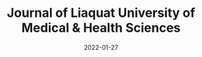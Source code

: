 ---
date: 2022-01-27
##
title:    Journal of Liaquat University of Medical & Health Sciences
## Titel der Publikation, beispielweise The Lancet.
##
authors: 'Haroon, A, Abbas, SA, Khan, A, et al.'
##
status:   default
##
en:
  subtitle:   'Evaluation of Pattern and Impact of Electrolytes Abnormalities in Critically Ill Covid-19 Patients'
  ##
  description: 'To evaluate the pattern of serum electrolytes abnormalities and their impact on ICU admitted Covid-19 patient outcomes. This retrospective study was carried out at OMI hospital and Dr. Ziauddin Hospital, Karachi, Pakistan, between August to December 2020. Total 102 PCR positive, ICU admitted with severe Covid-19 patients as per WHO criteria were included. The patient’s demographic characteristics, clinical features including co-morbidities, electrolytes reports at the time of admission, length of ICU and/or hospital stay, and outcome (expired/survived) were evaluated. Biochemical testing found abnormal electrolyte levels in 90.2% ICU admitted Covid-19 patients. Electrolytes abnormalities including hyponatremia 45.1%, hypermagnesemia 40.2%, hypocalcemia 31.4%, hyperchloremia23.5% and hyperphosphatemia in 20.6% patients. Out of the total, 28.4% of patients needed invasive respiratory support, and 37.3% of patients could not survive. A higher incidence of mortality (39.1% vs. 20%) was seen in patients with electrolytes abnormalities as compared to the patients presented with normal values. Electrolyte abnormalities were found in 90% of the ICU Admitted Covid-19 patients. The most common abnormalities found among the patients were hyponatremia, hypermagnesemia, and hypocalcemia. The findings revealed that several electrolytes imbalances appear to harm patients’ in-hospital outcomes. Electrolyte assessment of Covid-19 patients at the time of admission would be helpful in risk stratification for adverse outcomes.'
  ## 
  tags:    [critically ill, ICU, serum electrolytes, abnormalities, respiratory support, death]
## 
de: 
  ##
  subtitle:   'Bewertung des Musters und der Auswirkungen von Elektrolytanomalien bei kritisch kranken Covid-19-Patienten'
  ##
  description: 'Evaluierung des Musters von Serum-Elektrolyt-Anomalien und ihrer Auswirkungen auf die Ergebnisse von Covid-19-Patienten auf der Intensivstation. Diese retrospektive Studie wurde im OMI-Krankenhaus und im Dr. Ziauddin-Krankenhaus in Karachi, Pakistan, zwischen August und Dezember 2020 durchgeführt. Insgesamt wurden 102 PCR-positive, auf der Intensivstation aufgenommene Patienten mit schwerem Covid-19 gemäß den WHO-Kriterien eingeschlossen. Bewertet wurden die demografischen Merkmale der Patienten, die klinischen Merkmale einschließlich Komorbiditäten, die Elektrolytbefunde zum Zeitpunkt der Aufnahme, die Dauer des Aufenthalts auf der Intensivstation und/oder im Krankenhaus sowie das Ergebnis (verstorben/überlebt). Die biochemische Untersuchung ergab bei 90,2 % der auf der Intensivstation aufgenommenen Covid-19-Patienten abnorme Elektrolytwerte. Zu den Elektrolytanomalien gehörten Hyponatriämie (45,1%), Hypermagnesiämie (40,2%), Hypokalzämie (31,4%), Hyperchlorämie (23,5%) und Hyperphosphatämie (20,6%). Von der Gesamtzahl der Patienten benötigten 28,4 % invasive Atemunterstützung, und 37,3 % der Patienten konnten nicht überleben. Bei Patienten mit Elektrolytanomalien wurde eine höhere Sterblichkeitsrate (39,1 % vs. 20 %) festgestellt als bei Patienten mit normalen Werten. Elektrolytanomalien wurden bei 90 % der auf der Intensivstation aufgenommenen Covid-19-Patienten festgestellt. Die häufigsten Anomalien, die bei den Patienten festgestellt wurden, waren Hyponatriämie, Hypermagnesiämie und Hypocalcämie. Die Ergebnisse zeigten, dass mehrere Elektrolytstörungen die Ergebnisse der Patienten im Krankenhaus zu beeinträchtigen scheinen. Eine Beurteilung der Elektrolyte von Covid-19-Patienten zum Zeitpunkt der Aufnahme wäre hilfreich für die Risikostratifizierung für ungünstige Ergebnisse.'
  ## 
  ##
  tags:     [kritisch krank, Intensivstation, Serumelektrolyte, Anomalien, Beatmungsunterstützung, Tod]
##
group:  "Treatments"
##
credit:      https://www.lumhs.edu.pk/jlumhs/Online-First/jan2722.pdf
##
## 2020-09-30_10.1038_s41590-020-00808-x.md
---